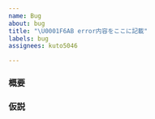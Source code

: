 ```yaml
---
name: Bug
about: bug
title: "\U0001F6AB error内容をここに記載"
labels: bug
assignees: kuto5046

---
```


### 概要


### 仮説
